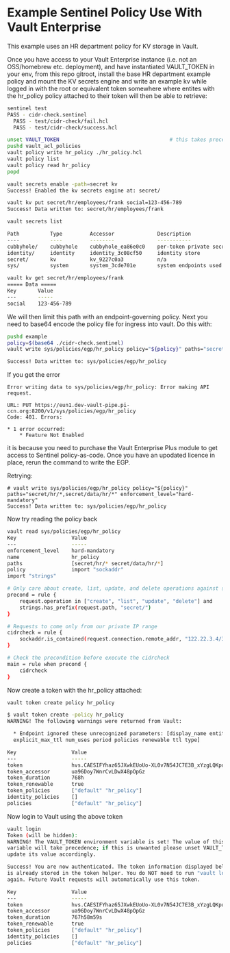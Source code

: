 # Example Sentinel Policy Use With Vault Enterprise

This example uses an HR department policy for KV storage in Vault.

Once you have access to your Vault Enterprise instance (i.e. not an OSS/homebrew etc. deployment), and have instantiated VAULT_TOKEN in your env, from this repo gitroot, install the base HR department example policy and mount the KV secrets engine and write an example kv while logged in with the root or equivalent token somewhere where entites with the hr_policy policy attached to their token will then be able to retrieve:

```bash
sentinel test
PASS - cidr-check.sentinel
  PASS - test/cidr-check/fail.hcl
  PASS - test/cidr-check/success.hcl

unset VAULT_TOKEN                                    # this takes precedence over operations below
pushd vault_acl_policies
vault policy write hr_policy ./hr_policy.hcl
vault policy list
vault policy read hr_policy
popd

vault secrets enable -path=secret kv
Success! Enabled the kv secrets engine at: secret/

vault kv put secret/hr/employees/frank social=123-456-789
Success! Data written to: secret/hr/employees/frank

vault secrets list

Path          Type         Accessor              Description
----          ----         --------              -----------
cubbyhole/    cubbyhole    cubbyhole_ea86e0c0    per-token private secret storage
identity/     identity     identity_3c08cf50     identity store
secret/       kv           kv_9227c0a3           n/a
sys/          system       system_3cde701e       system endpoints used for control, policy and debugging

vault kv get secret/hr/employees/frank
===== Data =====
Key       Value
---       -----
social    123-456-789

```

We will then limit this path with an endpoint-governing policy. Next you need to base64 encode the policy file for ingress into vault.  Do this with:

```bash
pushd example
policy=$(base64 ./cidr-check.sentinel)
vault write sys/policies/egp/hr_policy policy="${policy}" paths="secret/hr/*,secret/data/hr/*" enforcement_level="hard-mandatory"

Success! Data written to: sys/policies/egp/hr_policy
```

If you get the error
```
Error writing data to sys/policies/egp/hr_policy: Error making API request.

URL: PUT https://eun1.dev-vault-pipe.pi-ccn.org:8200/v1/sys/policies/egp/hr_policy
Code: 401. Errors:

* 1 error occurred:
	* Feature Not Enabled
```

it is because you need to purchase the Vault Enterprise Plus module to get access to Sentinel policy-as-code.  Once you have an upodated licence in place, rerun the command to write the EGP.

Retrying:

```
# vault write sys/policies/egp/hr_policy policy="${policy}" paths="secret/hr/*,secret/data/hr/*" enforcement_level="hard-mandatory"
Success! Data written to: sys/policies/egp/hr_policy
```

Now try reading the policy back
```bash
vault read sys/policies/egp/hr_policy
Key                  Value
---                  -----
enforcement_level    hard-mandatory
name                 hr_policy
paths                [secret/hr/* secret/data/hr/*]
policy               import "sockaddr"
import "strings"

# Only care about create, list, update, and delete operations against secret path
precond = rule {
	request.operation in ["create", "list", "update", "delete"] and
	strings.has_prefix(request.path, "secret/")
}

# Requests to come only from our private IP range
cidrcheck = rule {
	sockaddr.is_contained(request.connection.remote_addr, "122.22.3.4/32")
}

# Check the precondition before execute the cidrcheck
main = rule when precond {
	cidrcheck
}

```

Now create a token with the hr_policy attached:
```bash
vault token create policy hr_policy

$ vault token create -policy hr_policy
WARNING! The following warnings were returned from Vault:

  * Endpoint ignored these unrecognized parameters: [display_name entity_alias
  explicit_max_ttl num_uses period policies renewable ttl type]

Key                  Value
---                  -----
token                hvs.CAESIFYhaz65JXwkEUoUo-XL0v7N54JC7E3B_xYzgLQKpu-sGiAKHGh2cy52ajV3c1ZLeGRqeGFqM0tZNVVRb0pBMWUQKA
token_accessor       ua96Doy7WnrCvLDwX48pOpGz
token_duration       768h
token_renewable      true
token_policies       ["default" "hr_policy"]
identity_policies    []
policies             ["default" "hr_policy"]
```

Now login to Vault using the above token
```bash
vault login
Token (will be hidden):
WARNING! The VAULT_TOKEN environment variable is set! The value of this
variable will take precedence; if this is unwanted please unset VAULT_TOKEN or
update its value accordingly.

Success! You are now authenticated. The token information displayed below
is already stored in the token helper. You do NOT need to run "vault login"
again. Future Vault requests will automatically use this token.

Key                  Value
---                  -----
token                hvs.CAESIFYhaz65JXwkEUoUo-XL0v7N54JC7E3B_xYzgLQKpu-sGiAKHGh2cy52ajV3c1ZLeGRqeGFqM0tZNVVRb0pBMWUQKA
token_accessor       ua96Doy7WnrCvLDwX48pOpGz
token_duration       767h58m59s
token_renewable      true
token_policies       ["default" "hr_policy"]
identity_policies    []
policies             ["default" "hr_policy"]
```


